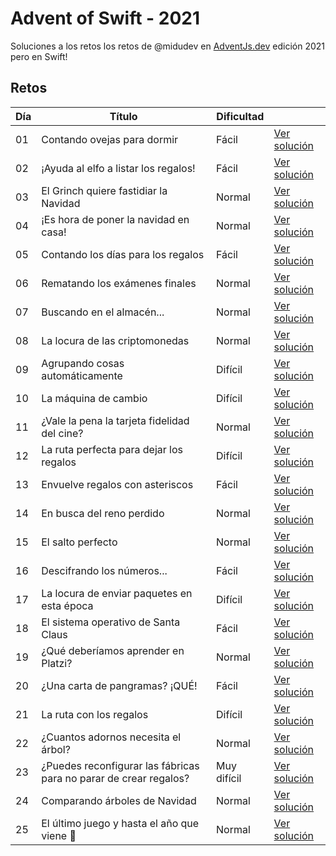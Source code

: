 # Advent of Swift - 2021

Soluciones a los retos los retos de @midudev en [AdventJs.dev](https://advent.dev) edición 2021 pero en Swift!

## Retos

| Día | Título                                                            | Dificultad  |                                       |
| --- | ----------------------------------------------------------------- | ----------- | ------------------------------------- |
| 01  | Contando ovejas para dormir                                       | Fácil       | [Ver solución](./challenges/day01.md) |
| 02  | ¡Ayuda al elfo a listar los regalos!                              | Fácil       | [Ver solución](./challenges/day02.md) |
| 03  | El Grinch quiere fastidiar la Navidad                             | Normal      | [Ver solución](./challenges/day03.md) |
| 04  | ¡Es hora de poner la navidad en casa!                             | Normal      | [Ver solución](./challenges/day04.md) |
| 05  | Contando los días para los regalos                                | Fácil       | [Ver solución](./challenges/day05.md) |
| 06  | Rematando los exámenes finales                                    | Normal      | [Ver solución](./challenges/day06.md) |
| 07  | Buscando en el almacén...                                         | Normal      | [Ver solución](./challenges/day07.md) |
| 08  | La locura de las criptomonedas                                    | Normal      | [Ver solución](./challenges/day08.md) |
| 09  | Agrupando cosas automáticamente                                   | Difícil     | [Ver solución](./challenges/day09.md) |
| 10  | La máquina de cambio                                              | Difícil     | [Ver solución](./challenges/day10.md) |
| 11  | ¿Vale la pena la tarjeta fidelidad del cine?                      | Normal      | [Ver solución](./challenges/day11.md) |
| 12  | La ruta perfecta para dejar los regalos                           | Difícil     | [Ver solución](./challenges/day12.md) |
| 13  | Envuelve regalos con asteriscos                                   | Fácil       | [Ver solución](./challenges/day13.md) |
| 14  | En busca del reno perdido                                         | Normal      | [Ver solución](./challenges/day14.md) |
| 15  | El salto perfecto                                                 | Normal      | [Ver solución](./challenges/day15.md) |
| 16  | Descifrando los números...                                        | Fácil       | [Ver solución](./challenges/day16.md) |
| 17  | La locura de enviar paquetes en esta época                        | Difícil     | [Ver solución](./challenges/day17.md) |
| 18  | El sistema operativo de Santa Claus                               | Fácil       | [Ver solución](./challenges/day18.md) |
| 19  | ¿Qué deberíamos aprender en Platzi?                               | Normal      | [Ver solución](./challenges/day19.md) |
| 20  | ¿Una carta de pangramas? ¡QUÉ!                                    | Fácil       | [Ver solución](./challenges/day20.md) |
| 21  | La ruta con los regalos                                           | Difícil     | [Ver solución](./challenges/day21.md) |
| 22  | ¿Cuantos adornos necesita el árbol?                               | Normal      | [Ver solución](./challenges/day22.md) |
| 23  | ¿Puedes reconfigurar las fábricas para no parar de crear regalos? | Muy difícil | [Ver solución](./challenges/day23.md) |
| 24  | Comparando árboles de Navidad                                     | Normal      | [Ver solución](./challenges/day24.md) |
| 25  | El último juego y hasta el año que viene 👋                        | Normal      | [Ver solución](./challenges/day25.md) |

